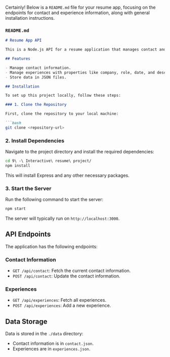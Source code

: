 Certainly! Below is a `README.md` file for your resume app, focusing on the endpoints for contact and experience information, along with general installation instructions.

### `README.md`

```markdown
# Resume App API

This is a Node.js API for a resume application that manages contact and experience information. It uses JSON files for data storage.

## Features

- Manage contact information.
- Manage experiences with properties like company, role, date, and description.
- Store data in JSON files.

## Installation

To set up this project locally, follow these steps:

### 1. Clone the Repository

First, clone the repository to your local machine:

```bash
git clone <repository-url>
```

### 2. Install Dependencies

Navigate to the project directory and install the required dependencies:

```bash
cd 9\ -\ Interactive\ resume\ project/
npm install
```

This will install Express and any other necessary packages.

### 3. Start the Server

Run the following command to start the server:

```bash
npm start
```

The server will typically run on `http://localhost:3000`.

## API Endpoints

The application has the following endpoints:

### Contact Information

- `GET /api/contact`: Fetch the current contact information.
- `POST /api/contact`: Update the contact information.

### Experiences

- `GET /api/experiences`: Fetch all experiences.
- `POST /api/experiences`: Add a new experience.

## Data Storage

Data is stored in the `./data` directory:

- Contact information is in `contact.json`.
- Experiences are in `experiences.json`.


